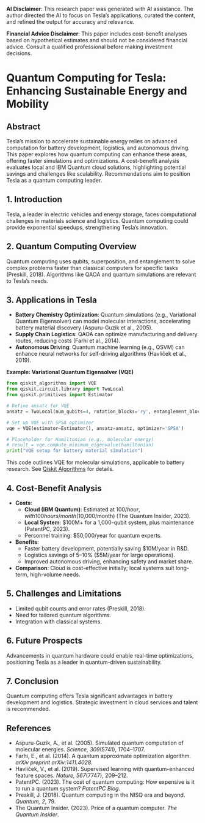 **AI Disclaimer**: This research paper was generated with AI assistance. The author directed the AI to focus on Tesla’s applications, curated the content, and refined the output for accuracy and relevance.

**Financial Advice Disclaimer**: This paper includes cost-benefit analyses based on hypothetical estimates and should not be considered financial advice. Consult a qualified professional before making investment decisions.

# Quantum Computing for Tesla: Enhancing Sustainable Energy and Mobility

## Abstract

Tesla’s mission to accelerate sustainable energy relies on advanced computation for battery development, logistics, and autonomous driving. This paper explores how quantum computing can enhance these areas, offering faster simulations and optimizations. A cost-benefit analysis evaluates local and IBM Quantum cloud solutions, highlighting potential savings and challenges like scalability. Recommendations aim to position Tesla as a quantum computing leader.

## 1. Introduction

Tesla, a leader in electric vehicles and energy storage, faces computational challenges in materials science and logistics. Quantum computing could provide exponential speedups, strengthening Tesla’s innovation.

## 2. Quantum Computing Overview

Quantum computing uses qubits, superposition, and entanglement to solve complex problems faster than classical computers for specific tasks (Preskill, 2018). Algorithms like QAOA and quantum simulations are relevant to Tesla’s needs.

## 3. Applications in Tesla

- **Battery Chemistry Optimization**: Quantum simulations (e.g., Variational Quantum Eigensolver) can model molecular interactions, accelerating battery material discovery (Aspuru-Guzik et al., 2005).
- **Supply Chain Logistics**: QAOA can optimize manufacturing and delivery routes, reducing costs (Farhi et al., 2014).
- **Autonomous Driving**: Quantum machine learning (e.g., QSVM) can enhance neural networks for self-driving algorithms (Havlíček et al., 2019).

**Example: Variational Quantum Eigensolver (VQE)**

```python
from qiskit_algorithms import VQE
from qiskit.circuit.library import TwoLocal
from qiskit.primitives import Estimator

# Define ansatz for VQE
ansatz = TwoLocal(num_qubits=4, rotation_blocks='ry', entanglement_blocks='cz')

# Set up VQE with SPSA optimizer
vqe = VQE(estimator=Estimator(), ansatz=ansatz, optimizer='SPSA')

# Placeholder for Hamiltonian (e.g., molecular energy)
# result = vqe.compute_minimum_eigenvalue(hamiltonian)
print("VQE setup for battery material simulation")
```

This code outlines VQE for molecular simulations, applicable to battery research. See [Qiskit Algorithms](https://qiskit.org/documentation/stable/0.36/stubs/qiskit.algorithms.VQE.html) for details.

## 4. Cost-Benefit Analysis

- **Costs**:
  - **Cloud (IBM Quantum)**: Estimated at $100/hour, with 100 hours/month ($10,000/month) (The Quantum Insider, 2023).
  - **Local System**: $100M+ for a 1,000-qubit system, plus maintenance (PatentPC, 2023).
  - Personnel training: $50,000/year for quantum experts.
- **Benefits**:
  - Faster battery development, potentially saving $10M/year in R&D.
  - Logistics savings of 5–10% ($5M/year for large operations).
  - Improved autonomous driving, enhancing safety and market share.
- **Comparison**: Cloud is cost-effective initially; local systems suit long-term, high-volume needs.

## 5. Challenges and Limitations

- Limited qubit counts and error rates (Preskill, 2018).
- Need for tailored quantum algorithms.
- Integration with classical systems.

## 6. Future Prospects

Advancements in quantum hardware could enable real-time optimizations, positioning Tesla as a leader in quantum-driven sustainability.

## 7. Conclusion

Quantum computing offers Tesla significant advantages in battery development and logistics. Strategic investment in cloud services and talent is recommended.

## References

- Aspuru-Guzik, A., et al. (2005). Simulated quantum computation of molecular energies. *Science, 309*(5741), 1704–1707.
- Farhi, E., et al. (2014). A quantum approximate optimization algorithm. *arXiv preprint arXiv:1411.4028*.
- Havlíček, V., et al. (2019). Supervised learning with quantum-enhanced feature spaces. *Nature, 567*(7747), 209–212.
- PatentPC. (2023). The cost of quantum computing: How expensive is it to run a quantum system? *PatentPC Blog*.
- Preskill, J. (2018). Quantum computing in the NISQ era and beyond. *Quantum, 2*, 79.
- The Quantum Insider. (2023). Price of a quantum computer. *The Quantum Insider*.
